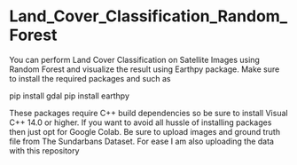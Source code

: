 # Land_Cover_Classification_Random_Forest
You can perform Land Cover Classification on Satellite Images using Random Forest and visualize the result using Earthpy package. Make sure to install the required packages and such as

pip install gdal
pip install earthpy

These packages require C++ build dependencies so be sure to install Visual C++ 14.0 or higher. If you want to avoid all hussle of installing packages then just opt for Google Colab.
Be sure to upload images and ground truth file from The Sundarbans Dataset. For ease I am also uploading the data with this repository
